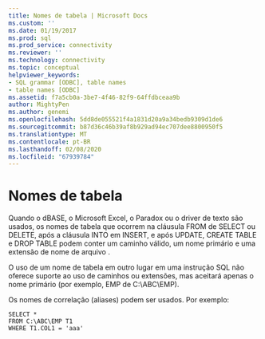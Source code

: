 ```yaml
---
title: Nomes de tabela | Microsoft Docs
ms.custom: ''
ms.date: 01/19/2017
ms.prod: sql
ms.prod_service: connectivity
ms.reviewer: ''
ms.technology: connectivity
ms.topic: conceptual
helpviewer_keywords:
- SQL grammar [ODBC], table names
- table names [ODBC]
ms.assetid: f7a5cb0a-3be7-4f46-82f9-64ffdbceaa9b
author: MightyPen
ms.author: genemi
ms.openlocfilehash: 5dd8de055521f4a1831d20a9a34bedb9309d1de6
ms.sourcegitcommit: b87d36c46b39af8b929ad94ec707dee8800950f5
ms.translationtype: MT
ms.contentlocale: pt-BR
ms.lasthandoff: 02/08/2020
ms.locfileid: "67939784"
---
```

# <a name="table-names"></a>Nomes de tabela
Quando o dBASE, o Microsoft Excel, o Paradox ou o driver de texto são usados, os nomes de tabela que ocorrem na cláusula FROM de SELECT ou DELETE, após a cláusula INTO em INSERT, e após UPDATE, CREATE TABLE e DROP TABLE podem conter um caminho válido, um nome primário e uma extensão de nome de arquivo .  
  
 O uso de um nome de tabela em outro lugar em uma instrução SQL não oferece suporte ao uso de caminhos ou extensões, mas aceitará apenas o nome primário (por exemplo, EMP de C:\ABC\EMP).  
  
 Os nomes de correlação (aliases) podem ser usados. Por exemplo:  
  
```  
SELECT *    
FROM C:\ABC\EMP T1    
WHERE T1.COL1 = 'aaa'  
```
